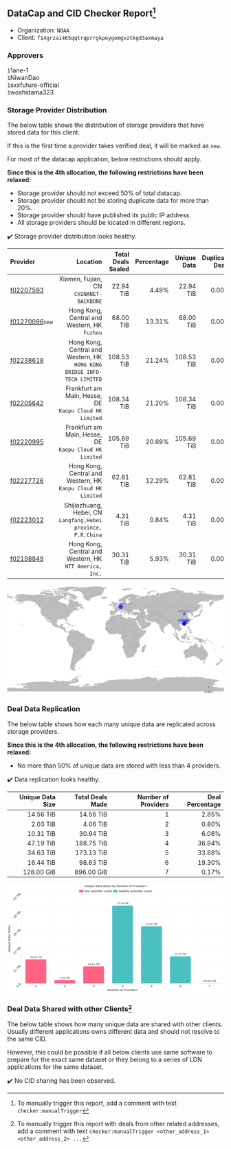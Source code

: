 ## DataCap and CID Checker Report[^1]
 - Organization: `NOAA`
 - Client: `f14grzai465qqtrqprrgkpoygomgvztkgd3axmaya`
### Approvers
`1`1ane-1<br/>`1`NiwanDao<br/>`1`sxxfuture-official<br/>`1`woshidama323

### Storage Provider Distribution
The below table shows the distribution of storage providers that have stored data for this client.

If this is the first time a provider takes verified deal, it will be marked as `new`.

For most of the datacap application, below restrictions should apply.

**Since this is the 4th allocation, the following restrictions have been relaxed:**
 - Storage provider should not exceed 50% of total datacap.
 - Storage provider should not be storing duplicate data for more than 20%.
 - Storage provider should have published its public IP address.
 - All storage providers should be located in different regions.

✔️ Storage provider distribution looks healthy.

| Provider                                                    |                                                                    Location | Total Deals Sealed | Percentage | Unique Data | Duplicate Deals |
| :---------------------------------------------------------- | --------------------------------------------------------------------------: | -----------------: | ---------: | ----------: | --------------: |
| [f02207593](https://filfox.info/en/address/f02207593)       |                                  Xiamen, Fujian, CN<br/>`CHINANET-BACKBONE` |          22.94 TiB |      4.49% |   22.94 TiB |           0.00% |
| [f01270096](https://filfox.info/en/address/f01270096)`new`  |                             Hong Kong, Central and Western, HK<br/>`Fuzhou` |          68.00 TiB |     13.31% |   68.00 TiB |           0.00% |
| [f02238618](https://filfox.info/en/address/f02238618)       | Hong Kong, Central and Western, HK<br/>`HONG KONG BRIDGE INFO-TECH LIMITED` |         108.53 TiB |     21.24% |  108.53 TiB |           0.00% |
| [f02205642](https://filfox.info/en/address/f02205642)       |                   Frankfurt am Main, Hesse, DE<br/>`Kaopu Cloud HK Limited` |         108.34 TiB |     21.20% |  108.34 TiB |           0.00% |
| [f02220995](https://filfox.info/en/address/f02220995)       |                   Frankfurt am Main, Hesse, DE<br/>`Kaopu Cloud HK Limited` |         105.69 TiB |     20.69% |  105.69 TiB |           0.00% |
| [f02227726](https://filfox.info/en/address/f02227726)       |             Hong Kong, Central and Western, HK<br/>`Kaopu Cloud HK Limited` |          62.81 TiB |     12.29% |   62.81 TiB |           0.00% |
| [f02223012](https://filfox.info/en/address/f02223012)       |            Shijiazhuang, Hebei, CN<br/>`Langfang,Hebei province, P.R.China` |           4.31 TiB |      0.84% |    4.31 TiB |           0.00% |
| [f02198849](https://filfox.info/en/address/f02198849)       |                  Hong Kong, Central and Western, HK<br/>`NTT America, Inc.` |          30.31 TiB |      5.93% |   30.31 TiB |           0.00% |

<img src="https://raw.githubusercontent.com/data-preservation-programs/filplus-checker-assets/main/filecoin-project/filecoin-plus-large-datasets/issues/2115/1693578800997.png"/>

### Deal Data Replication
The below table shows how each many unique data are replicated across storage providers.


**Since this is the 4th allocation, the following restrictions have been relaxed:**
- No more than 50% of unique data are stored with less than 4 providers.

✔️ Data replication looks healthy.

| Unique Data Size | Total Deals Made | Number of Providers | Deal Percentage |
| ---------------: | ---------------: | ------------------: | --------------: |
|        14.56 TiB |        14.56 TiB |                   1 |           2.85% |
|         2.03 TiB |         4.06 TiB |                   2 |           0.80% |
|        10.31 TiB |        30.94 TiB |                   3 |           6.06% |
|        47.19 TiB |       188.75 TiB |                   4 |          36.94% |
|        34.63 TiB |       173.13 TiB |                   5 |          33.88% |
|        16.44 TiB |        98.63 TiB |                   6 |          19.30% |
|       128.00 GiB |       896.00 GiB |                   7 |           0.17% |

<img src="https://raw.githubusercontent.com/data-preservation-programs/filplus-checker-assets/main/filecoin-project/filecoin-plus-large-datasets/issues/2115/1693578801915.png"/>

### Deal Data Shared with other Clients[^3]
The below table shows how many unique data are shared with other clients.
Usually different applications owns different data and should not resolve to the same CID.

However, this could be possible if all below clients use same software to prepare for the exact same dataset or they belong to a series of LDN applications for the same dataset.

✔️ No CID sharing has been observed.

[^1]: To manually trigger this report, add a comment with text `checker:manualTrigger`

[^2]: Deals from those addresses are combined into this report as they are specified with `checker:manualTrigger`

[^3]: To manually trigger this report with deals from other related addresses, add a comment with text `checker:manualTrigger <other_address_1> <other_address_2> ...`
